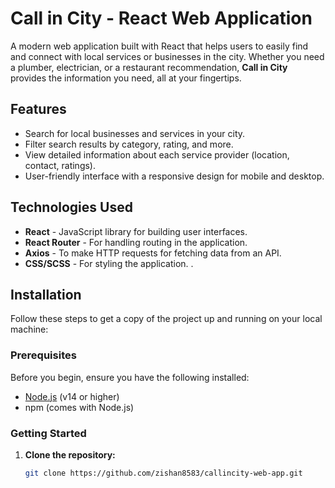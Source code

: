 # Call in City - React Web Application

A modern web application built with React that helps users to easily find and connect with local services or businesses in the city. Whether you need a plumber, electrician, or a restaurant recommendation, **Call in City** provides the information you need, all at your fingertips.

## Features

- Search for local businesses and services in your city.
- Filter search results by category, rating, and more.
- View detailed information about each service provider (location, contact, ratings).
- User-friendly interface with a responsive design for mobile and desktop.

## Technologies Used

- **React** - JavaScript library for building user interfaces.
- **React Router** - For handling routing in the application.
- **Axios** - To make HTTP requests for fetching data from an API.
- **CSS/SCSS** - For styling the application.
.

## Installation

Follow these steps to get a copy of the project up and running on your local machine:

### Prerequisites

Before you begin, ensure you have the following installed:
- [Node.js](https://nodejs.org/) (v14 or higher)
- npm (comes with Node.js)

### Getting Started

1. **Clone the repository:**

   ```bash
   git clone https://github.com/zishan8583/callincity-web-app.git
